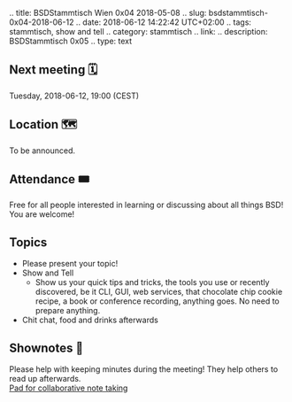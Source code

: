 .. title: BSDStammtisch Wien 0x04 2018-05-08
.. slug: bsdstammtisch-0x04-2018-06-12
.. date: 2018-06-12 14:22:42 UTC+02:00
.. tags: stammtisch, show and tell
.. category: stammtisch
.. link: 
.. description: BSDStammtisch 0x05
.. type: text


## Next meeting 🗓
Tuesday, 2018-06-12, 19:00 (CEST)


## Location 🗺
To be announced.  

## Attendance 🎟
Free for all people interested in learning or discussing about all things BSD! You are welcome!


## Topics 
- Please present your topic!
- Show and Tell
	- Show us your quick tips and tricks, the tools you use or recently discovered, be it CLI, GUI, web services, that chocolate chip cookie recipe, a book or conference recording, anything goes. No need to prepare anything.
- Chit chat, food and drinks afterwards


## Shownotes 📝
Please help with keeping minutes during the meeting! They help others to read up afterwards.  
[Pad for collaborative note taking](https://pads.c3w.at/code/#/2/code/edit/NCagVBAc8FUotC4GglcIprRT/)
